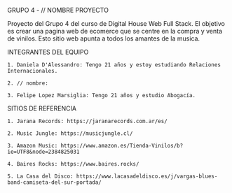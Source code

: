 GRUPO 4 - // NOMBRE PROYECTO

Proyecto del Grupo 4 del curso de Digital House Web Full Stack. El objetivo es crear una pagina web de ecomerce que se centre en la compra y venta de vinilos. 
Esto sitio web apunta a todos los amantes de la musica. 

INTEGRANTES DEL EQUIPO

    1. Daniela D'Alessandro: Tengo 21 años y estoy estudiando Relaciones Internacionales. 
    
    2. // nombre: 
    
    3. Felipe Lopez Marsiglia: Tengo 21 años y estudio Abogacía. 

SITIOS DE REFERENCIA

    1. Jarana Records: https://jaranarecords.com.ar/es/
    
    2. Music Jungle: https://musicjungle.cl/
    
    3. Amazon Music: https://www.amazon.es/Tienda-Vinilos/b?ie=UTF8&node=2384825031
    
    4. Baires Rocks: https://www.baires.rocks/

    5. La Casa del Disco: https://www.lacasadeldisco.es/j/vargas-blues-band-camiseta-del-sur-portada/
    
